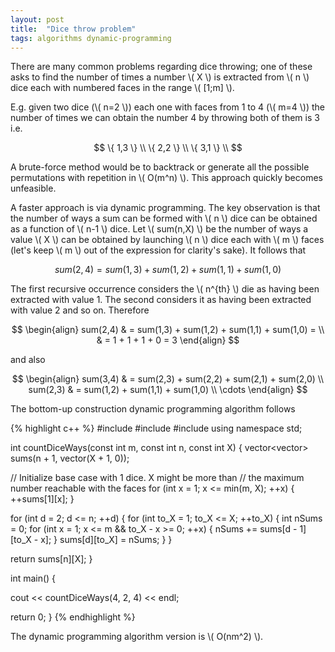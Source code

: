 ```yaml
---
layout: post
title:  "Dice throw problem"
tags: algorithms dynamic-programming
---
```


There are many common problems regarding dice throwing; one of these asks to find the number of times a number \\( X \\) is extracted from \\( n \\) dice each with numbered faces in the range \\( [1;m] \\).

E.g. given two dice (\\( n=2 \\)) each one with faces from 1 to 4 (\\( m=4 \\)) the number of times we can obtain the number 4 by throwing both of them is 3 i.e.

$$ \{ 1,3 \} \\ 
   \{ 2,2 \} \\
   \{ 3,1 \} \\
$$

A brute-force method would be to backtrack or generate all the possible permutations with repetition in \\( O(m^n) \\). This approach quickly becomes unfeasible. 

A faster approach is via dynamic programming. The key observation is that the number of ways a sum can be formed with \\( n \\) dice can be obtained as a function of \\( n-1 \\) dice. Let \\( sum(n,X) \\) be the number of ways a value \\( X \\) can be obtained by launching \\( n \\) dice each with \\( m \\) faces (let's keep \\( m \\) out of the expression for clarity's sake). It follows that

$$ 
sum(2,4) = sum(1,3) + sum(1,2) + sum(1,1) + sum(1,0)
$$

The first recursive occurrence considers the \\( n^{th} \\) die as having been extracted with value 1. The second considers it as having been extracted with value 2 and so on. Therefore

$$
\begin{align}
sum(2,4) & = sum(1,3) + sum(1,2) + sum(1,1) + sum(1,0) = \\
         & = 1 + 1 + 1 + 0 = 3
\end{align}
$$

and also

$$
\begin{align}
sum(3,4) & = sum(2,3) + sum(2,2) + sum(2,1) + sum(2,0) \\
sum(2,3) & = sum(1,2) + sum(1,1) + sum(1,0) \\
\cdots
\end{align}
$$

The bottom-up construction dynamic programming algorithm follows

{% highlight c++ %}
#include <iostream>
#include <vector>
#include <algorithm>
using namespace std;

int countDiceWays(const int m, const int n, const int X) {
  vector<vector<int>> sums(n + 1, vector<int>(X + 1, 0));

  // Initialize base case with 1 dice. X might be more than
  // the maximum number reachable with the faces
  for (int x = 1; x <= min(m, X); ++x) {
    ++sums[1][x];
  }

  for (int d = 2; d <= n; ++d) {
    for (int to_X = 1; to_X <= X; ++to_X) {
      int nSums = 0;
      for (int x = 1; x <= m && to_X - x >= 0; ++x) {
        nSums += sums[d - 1][to_X - x];
      }
      sums[d][to_X] = nSums;
    }
  }

  return sums[n][X];
}


int main() {
  
  cout << countDiceWays(4, 2, 4) << endl;

  return 0;
}
{% endhighlight %}

The dynamic programming algorithm version is \\( O(nm^2) \\).